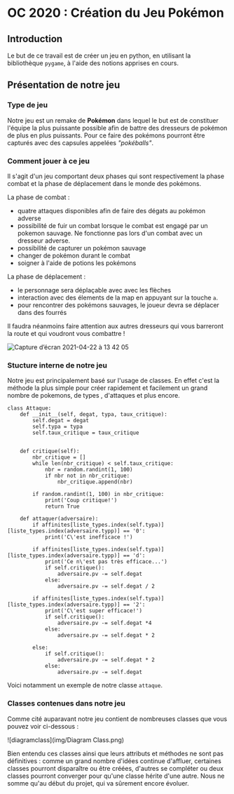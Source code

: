 # OC 2020 : Création du Jeu Pokémon

## Introduction

Le but de ce travail est de créer un jeu en python, en utilisant la bibliothèque ``pygame``, à l'aide des notions apprises en cours.


## Présentation de notre jeu

### Type de jeu
Notre jeu est un remake de **Pokémon** dans lequel le but est de constituer l'équipe la plus puissante possible afin de battre des dresseurs de pokémon de plus en plus puissants. Pour ce faire des pokémons pourront être capturés avec des capsules appelées *"pokéballs"*.


### Comment jouer à ce jeu
Il s'agit d'un jeu comportant deux phases qui sont respectivement la phase combat et la phase de déplacement dans le monde des pokémons.

La phase de combat :
- quatre attaques disponibles afin de faire des dégats au pokémon adverse
- possibilité de fuir un combat lorsque le combat est engagé par un pokemon sauvage. Ne fonctionne pas lors d'un combat avec un dresseur adverse. 
- possibilité de capturer un pokémon sauvage
- changer de pokémon durant le combat
- soigner à l'aide de potions les pokémons

La phase de déplacement :
- le personnage sera déplaçable avec avec les flèches
- interaction avec des élements de la map en appuyant sur la touche ``a``.
- pour rencontrer des pokémons sauvages, le joueur devra se déplacer dans des fourrés

Il faudra néanmoins faire attention aux autres dresseurs qui vous barreront la route et qui voudront vous combattre !

![Capture d’écran 2021-04-22 à 13 42 05](https://user-images.githubusercontent.com/77661971/115709310-5f463280-a371-11eb-8dcb-68ebccc7da8f.png)

### Stucture interne de notre jeu
Notre jeu est principalement basé sur l'usage de classes. En effet c'est la méthode la plus simple pour créer rapidement et facilement un grand nombre de pokemons, de types , d'attaques et plus encore.

    class Attaque:       
        def __init__(self, degat, typa, taux_critique):
            self.degat = degat
            self.typa = typa
            self.taux_critique = taux_critique


        def critique(self):
            nbr_critique = []
            while len(nbr_critique) < self.taux_critique:
                nbr = random.randint(1, 100)
                if nbr not in nbr_critique:
                    nbr_critique.append(nbr)

            if random.randint(1, 100) in nbr_critique:
                print('Coup critique!')
                return True

        def attaquer(adversaire):
            if affinites[liste_types.index(self.typa)][liste_types.index(adversaire.typp)] == '0':
                print('C\'est inefficace !')

            if affinites[liste_types.index(self.typa)][liste_types.index(adversaire.typp)] == 'd':
                print('Ce n\'est pas très efficace...')
                if self.critique():
                    adversaire.pv -= self.degat
                else:
                    adversaire.pv -= self.degat / 2

            if affinites[liste_types.index(self.typa)][liste_types.index(adversaire.typp)] == '2':
                print('C\'est super efficace!')
                if self.critique():
                    adversaire.pv -= self.degat *4
                else:
                    adversaire.pv -= self.degat * 2

            else:
                if self.critique():
                    adversaire.pv -= self.degat * 2
                else:
                    adversaire.pv -= self.degat

Voici notamment un exemple de notre classe ``attaque``. 


### Classes contenues dans notre jeu

Comme cité auparavant notre jeu contient de nombreuses classes que vous pouvez voir ci-dessous :

![diagramclass](img/Diagram Class.png)

Bien entendu ces classes ainsi que leurs attributs et méthodes ne sont pas définitives : comme un grand nombre d'idées continue d'affluer, certaines classes pourront disparaître ou être créées, d'autres se compléter ou deux classes pourront converger pour qu'une classe hérite d'une autre. Nous ne somme qu'au début du projet, qui va sûrement encore évoluer.
